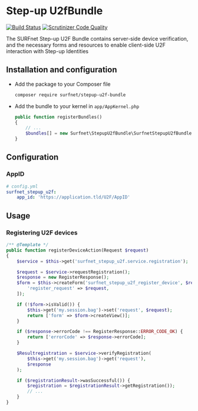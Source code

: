# Step-up U2fBundle
[![Build Status](https://travis-ci.org/SURFnet/Stepup-u2f-bundle.svg)](https://travis-ci.org/SURFnet/Stepup-u2f-bundle) [![Scrutinizer Code Quality](https://scrutinizer-ci.com/g/SURFnet/Stepup-u2f-bundle/badges/quality-score.png?b=develop)](https://scrutinizer-ci.com/g/SURFnet/Stepup-u2f-bundle/?branch=develop)

The SURFnet Step-up U2F Bundle contains server-side device verification, and the necessary forms and resources to enable client-side U2F interaction with Step-up Identities

## Installation and configuration

 * Add the package to your Composer file
    ```sh
    composer require surfnet/stepup-u2f-bundle
    ```

 * Add the bundle to your kernel in `app/AppKernel.php`
    ```php
    public function registerBundles()
    {
        // ...
        $bundles[] = new Surfnet\StepupU2fBundle\SurfnetStepupU2fBundle();
    }
    ```

## Configuration

### AppID

```yaml
# config.yml
surfnet_stepup_u2f:
    app_id: 'https://application.tld/U2F/AppID'
```

## Usage

### Registering U2F devices

```php
/** @Template */
public function registerDeviceAction(Request $request)
{
    $service = $this->get('surfnet_stepup_u2f.service.registration');

    $request = $service->requestRegistration();
    $response = new RegisterResponse();
    $form = $this->createForm('surfnet_stepup_u2f_register_device', $response, [
        'register_request' => $request,
    ]);

    if (!$form->isValid()) {
        $this->get('my.session.bag')->set('request', $request);
        return ['form' => $form->createView()];
    }

    if ($response->errorCode !== RegisterResponse::ERROR_CODE_OK) {
        return ['errorCode' => $response->errorCode];
    }

    $Resultregistration = $service->verifyRegistration(
        $this->get('my.session.bag')->get('request'),
        $response
    );

    if ($registrationResult->wasSuccessful()) {
        $registration = $registrationResult->getRegistration());
        // ...
    }
}
```
